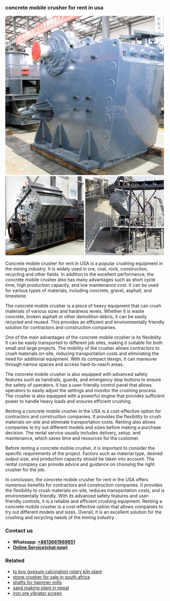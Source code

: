 <h3>concrete mobile crusher for rent in usa</h3><img src='1704951576.jpg' alt=''><p>Concrete mobile crusher for rent in USA is a popular crushing equipment in the mining industry. It is widely used in ore, coal, rock, construction, recycling and other fields. In addition to the excellent performance, the concrete mobile crusher also has many advantages such as short cycle time, high production capacity, and low maintenance cost. It can be used for various types of materials, including concrete, gravel, asphalt, and limestone.</p><p>The concrete mobile crusher is a piece of heavy equipment that can crush materials of various sizes and hardness levels. Whether it is waste concrete, broken asphalt or other demolition debris, it can be easily recycled and reused. This provides an efficient and environmentally friendly solution for contractors and construction companies.</p><p>One of the main advantages of the concrete mobile crusher is its flexibility. It can be easily transported to different job sites, making it suitable for both small and large projects. The mobility of the crusher allows contractors to crush materials on-site, reducing transportation costs and eliminating the need for additional equipment. With its compact design, it can maneuver through narrow spaces and access hard-to-reach areas.</p><p>The concrete mobile crusher is also equipped with advanced safety features such as handrails, guards, and emergency stop buttons to ensure the safety of operators. It has a user-friendly control panel that allows operators to easily adjust the settings and monitor the crushing process. The crusher is also equipped with a powerful engine that provides sufficient power to handle heavy loads and ensures efficient crushing.</p><p>Renting a concrete mobile crusher in the USA is a cost-effective option for contractors and construction companies. It provides the flexibility to crush materials on-site and eliminate transportation costs. Renting also allows companies to try out different models and sizes before making a purchase decision. The rental service usually includes delivery, setup, and maintenance, which saves time and resources for the customer.</p><p>Before renting a concrete mobile crusher, it is important to consider the specific requirements of the project. Factors such as material type, desired output size, and production capacity should be taken into account. The rental company can provide advice and guidance on choosing the right crusher for the job.</p><p>In conclusion, the concrete mobile crusher for rent in the USA offers numerous benefits for contractors and construction companies. It provides the flexibility to crush materials on-site, reduces transportation costs, and is environmentally friendly. With its advanced safety features and user-friendly controls, it is a reliable and efficient crushing equipment. Renting a concrete mobile crusher is a cost-effective option that allows companies to try out different models and sizes. Overall, it is an excellent solution for the crushing and recycling needs of the mining industry.</p><h3>Contact us</h3><ul><li><strong>Whatsapp:&nbsp;<a href="https://wa.me/8613661969651">+8613661969651</a></strong></li><li><a href="https://swt.shibang-china.com/?git&amp;zhl&amp;concrete mobile crusher for rent in usa"><strong>Online Service(chat now)</strong></a></li></ul><h3>Related</h3><ul><li><a href='to buy gypsum calcination rotary kiln plant.md'>to buy gypsum calcination rotary kiln plant</a></li><li><a href='stone crusher for sale in south africa.md'>stone crusher for sale in south africa</a></li><li><a href='shafts for hammer mills.md'>shafts for hammer mills</a></li><li><a href='sand making plant in nepal.md'>sand making plant in nepal</a></li><li><a href='iron ore vibrator screen.md'>iron ore vibrator screen</a></li></ul>